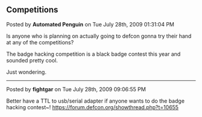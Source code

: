 ## Competitions
Posted by **Automated Penguin** on Tue July 28th, 2009 01:31:04 PM

Is anyone who is planning on actually going to defcon gonna try their hand at
any of the competitions?

The badge hacking competition is a black badge contest this year and sounded
pretty cool.

Just wondering.

--------------------------------------------------------------------------------

Posted by **fightgar** on Tue July 28th, 2009 09:06:55 PM

Better have a TTL to usb/serial adapter if anyone wants to do the badge hacking
contest~! <https://forum.defcon.org/showthread.php?t=10655>
